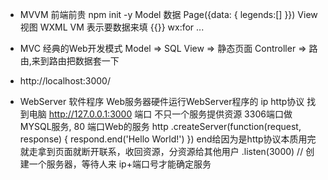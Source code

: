 - MVVM  前端前贵  npm init -y
Model 数据  Page({data: {
    legends:[]
}})
View  视图
WXML 
VM 表示要数据来填 {{}}  wx:for  ...

- MVC 经典的Web开发模式
  Model => SQL
  View => 静态页面
  Controller => 路由,来到路由把数据套一下

- http://localhost:3000/

- WebServer 软件程序
Web服务器硬件运行WebServer程序的
ip http协议  找到电脑
http://127.0.0.1:3000  端口  不只一个服务提供资源
3306端口做MYSQL服务, 
80  端口Web的服务
http
    .createServer(function(request, response) {
        respond.end('Hello World!')
    })  end给因为是http协议本质用完就走拿到页面就断开联系，收回资源，分资源给其他用户
    .listen(3000)
    // 创建一个服务器，等待人来
ip+端口号才能确定服务

